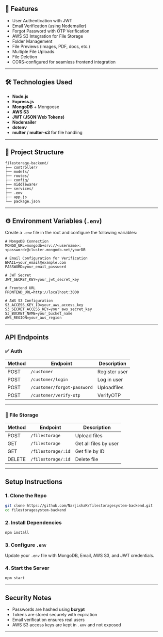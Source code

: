 
## 🚀 Features

* User Authentication with JWT
* Email Verification (using Nodemailer)
* Forgot Password with OTP Verification
* AWS S3 Integration for File Storage
* Folder Management
* File Previews (images, PDF, docs, etc.)
* Multiple File Uploads
* File Deletion
* CORS-configured for seamless frontend integration

---

## 🛠️ Technologies Used

* **Node.js**
* **Express.js**
* **MongoDB** + Mongoose
* **AWS S3**
* **JWT (JSON Web Tokens)**
* **Nodemailer**
* **dotenv**
* **multer / multer-s3** for file handling

---

## 📂 Project Structure

```
filestorage-backend/
├── controller/
├── models/
├── routes/
├── config/
├── middleware/
├── services/
├── .env
├── app.js
└── package.json
```

---

## ⚙️ Environment Variables (`.env`)

Create a `.env` file in the root and configure the following variables:

```env
# MongoDB Connection
MONGO_URL=mongodb+srv://<username>:<password>@cluster.mongodb.net/yourDB

# Email Configuration for Verification
EMAIL=your_email@example.com
PASSWORD=your_email_password

# JWT Secret
JWT_SECRET_KEY=your_jwt_secret_key

# Frontend URL
FRONTEND_URL=http://localhost:3000

# AWS S3 Configuration
S3_ACCESS_KEY_ID=your_aws_access_key
S3_SECRET_ACCESS_KEY=your_aws_secret_key
S3_BUCKET_NAME=your_bucket_name
AWS_REGION=your_aws_region
```

---

##  API Endpoints

### ✅ Auth

| Method   | Endpoint                   | Description      |
| ------   | ---------------------------|------------------|
| POST     | `/customer`                | Register user    |
| POST     | `/customer/login`          | Log in user      |
| POST     | `/customer/forgot-password`|Uploadfiles       |
| POST     | `/customer/verify-otp`     | VerifyOTP        |

---

### 📂 File Storage

| Method | Endpoint              | Description           |
| ------ | --------------------- | --------------------- |
| POST   | `/filestorage`        | Upload files          |
| GET    | `/filestorage`        | Get all files by user |
| GET    | `/filestorage/:id`    | Get file by ID        |
| DELETE | `/filestorage/:id`    | Delete file           |

---

## Setup Instructions

### 1. Clone the Repo

```bash
git clone https://github.com/NarjishaK/filestoragesystem-backend.git
cd filestoragesystem-backend
```

### 2. Install Dependencies

```bash
npm install
```

### 3. Configure `.env`

Update your `.env` file with MongoDB, Email, AWS S3, and JWT credentials.

### 4. Start the Server

```bash
npm start
```

---

## Security Notes

* Passwords are hashed using **bcrypt**
* Tokens are stored securely with expiration
* Email verification ensures real users
* AWS S3 access keys are kept in `.env` and not exposed

---
